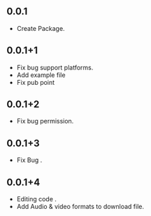 ## 0.0.1

* Create Package.

## 0.0.1+1

* Fix bug support platforms.
* Add example file
* Fix pub point

## 0.0.1+2

* Fix bug permission.

## 0.0.1+3

* Fix Bug .

## 0.0.1+4

* Editing code .
* Add Audio & video formats to download file.
